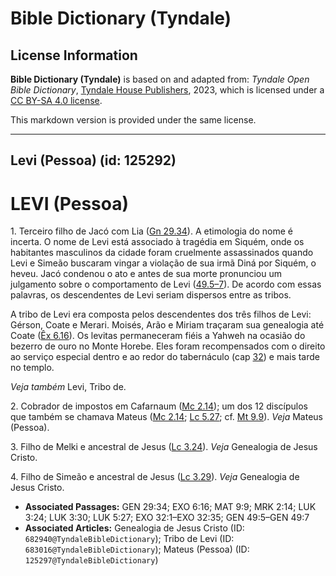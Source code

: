 # Bible Dictionary (Tyndale)

## License Information

**Bible Dictionary (Tyndale)** is based on and adapted from: _Tyndale Open Bible Dictionary_, [Tyndale House Publishers](https://tyndaleopenresources.com/), 2023, which is licensed under a [CC BY-SA 4.0 license](https://creativecommons.org/licenses/by-sa/4.0/legalcode.en).

This markdown version is provided under the same license.



--------------------------------

## Levi (Pessoa) (id: 125292)

LEVI (Pessoa)
=============

1\. Terceiro filho de Jacó com Lia ([Gn 29\.34](https://ref.ly/Gen29:34)). A etimologia do nome é incerta. O nome de Levi está associado à tragédia em Siquém, onde os habitantes masculinos da cidade foram cruelmente assassinados quando Levi e Simeão buscaram vingar a violação de sua irmã Diná por Siquém, o heveu. Jacó condenou o ato e antes de sua morte pronunciou um julgamento sobre o comportamento de Levi ([49\.5–7](https://ref.ly/Gen49:5-Gen49:7)). De acordo com essas palavras, os descendentes de Levi seriam dispersos entre as tribos.

A tribo de Levi era composta pelos descendentes dos três filhos de Levi: Gérson, Coate e Merari. Moisés, Arão e Miriam traçaram sua genealogia até Coate ([Êx 6\.16](https://ref.ly/Exod6:16)). Os levitas permaneceram fiéis a Yahweh na ocasião do bezerro de ouro no Monte Horebe. Eles foram recompensados com o direito ao serviço especial dentro e ao redor do tabernáculo (cap [32](https://ref.ly/Exod32:1-Exod32:35)) e mais tarde no templo.

*Veja também* Levi, Tribo de.

2\. Cobrador de impostos em Cafarnaum ([Mc 2\.14](https://ref.ly/Mark2:14)); um dos 12 discípulos que também se chamava Mateus ([Mc 2\.14](https://ref.ly/Mark2:14); [Lc 5\.27](https://ref.ly/Luke5:27); cf. [Mt 9\.9](https://ref.ly/Matt9:9)). *Veja* Mateus (Pessoa).

3\. Filho de Melki e ancestral de Jesus ([Lc 3\.24](https://ref.ly/Luke3:24)). *Veja* Genealogia de Jesus Cristo.

4\. Filho de Simeão e ancestral de Jesus ([Lc 3\.29](https://ref.ly/Luke3:30)). *Veja* Genealogia de Jesus Cristo.

* **Associated Passages:** GEN 29:34; EXO 6:16; MAT 9:9; MRK 2:14; LUK 3:24; LUK 3:30; LUK 5:27; EXO 32:1–EXO 32:35; GEN 49:5–GEN 49:7
* **Associated Articles:** Genealogia de Jesus Cristo (ID: `682940@TyndaleBibleDictionary`); Tribo de Levi (ID: `683016@TyndaleBibleDictionary`); Mateus (Pessoa) (ID: `125297@TyndaleBibleDictionary`)

